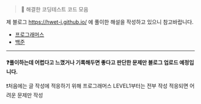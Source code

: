 > 🎯 해결한 코딩테스트 코드 모음

제 블로그 <https://hwet-j.github.io/> 에 풀이한 해설을 작성하고 있으니 참고바랍니다.

- [프로그래머스](https://programmers.co.kr/)
- [백준](https://www.acmicpc.net/)

----

#### ❓풀이하는데 어렵다고 느꼈거나 기록해두면 좋다고 판단한 문제만 블로그 업로드 예정입니다. 

❗처음에는 글 작성에 적응하기 위해 프로그래머스 LEVEL1부터는 전부 작성 적응되면 어려운 문제만 작성

